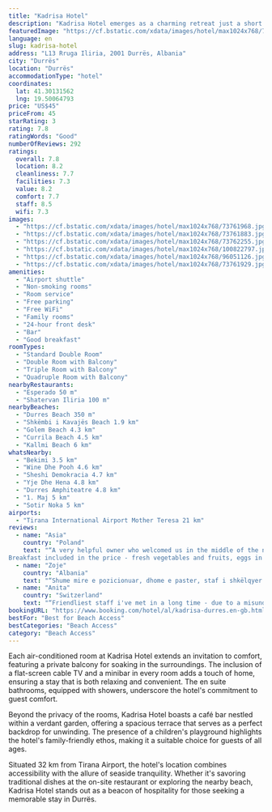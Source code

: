 ```yaml
---
title: "Kadrisa Hotel"
description: "Kadrisa Hotel emerges as a charming retreat just a short 250-meter stroll from the beach, offering guests a blend of traditional hospitality and modern comforts."
featuredImage: "https://cf.bstatic.com/xdata/images/hotel/max1024x768/73761968.jpg?k=fd105cc703652916a71f0a6d30bbd2061cb628cba91dd84051b516e8ceb47dd6&o=&hp=1"
language: en
slug: kadrisa-hotel
address: "L13 Rruga Iliria, 2001 Durrës, Albania"
city: "Durrës"
location: "Durrës"
accommodationType: "hotel"
coordinates:
  lat: 41.30131562
  lng: 19.50064793
price: "US$45"
priceFrom: 45
starRating: 3
rating: 7.8
ratingWords: "Good"
numberOfReviews: 292
ratings:
  overall: 7.8
  location: 8.2
  cleanliness: 7.7
  facilities: 7.3
  value: 8.2
  comfort: 7.7
  staff: 8.5
  wifi: 7.3
images:
  - "https://cf.bstatic.com/xdata/images/hotel/max1024x768/73761968.jpg?k=fd105cc703652916a71f0a6d30bbd2061cb628cba91dd84051b516e8ceb47dd6&o=&hp=1"
  - "https://cf.bstatic.com/xdata/images/hotel/max1024x768/73761883.jpg?k=d82cd73d8ad3465f7891c3ba0b57d290536e68f81d1f09cce5825c4c36a0522e&o=&hp=1"
  - "https://cf.bstatic.com/xdata/images/hotel/max1024x768/73762255.jpg?k=c9aa1933bec515f7fd83f6d33559f6c1baf59becf19c6ce66ef71e4256ddcfeb&o=&hp=1"
  - "https://cf.bstatic.com/xdata/images/hotel/max1024x768/100822797.jpg?k=d62f2da066c7d21a7581e87776263d9a538e7ec1e915fbe581c0a65cf26312be&o=&hp=1"
  - "https://cf.bstatic.com/xdata/images/hotel/max1024x768/96051126.jpg?k=270feee8cbeb932c5c63d47f87266b5dcf0cca22526263ea78d5569d89d5dced&o=&hp=1"
  - "https://cf.bstatic.com/xdata/images/hotel/max1024x768/73761929.jpg?k=13ca1a5897368f2a95b433ccf2bb14fdb24fdf58e70dd2c8ecd59255cc92bf51&o=&hp=1"
amenities:
  - "Airport shuttle"
  - "Non-smoking rooms"
  - "Room service"
  - "Free parking"
  - "Free WiFi"
  - "Family rooms"
  - "24-hour front desk"
  - "Bar"
  - "Good breakfast"
roomTypes:
  - "Standard Double Room"
  - "Double Room with Balcony"
  - "Triple Room with Balcony"
  - "Quadruple Room with Balcony"
nearbyRestaurants:
  - "Esperado 50 m"
  - "Shatervan Iliria 100 m"
nearbyBeaches:
  - "Durres Beach 350 m"
  - "Shkëmbi i Kavajës Beach 1.9 km"
  - "Golem Beach 4.3 km"
  - "Currila Beach 4.5 km"
  - "Kallmi Beach 6 km"
whatsNearby:
  - "Bekimi 3.5 km"
  - "Wine Dhe Pooh 4.6 km"
  - "Sheshi Demokracia 4.7 km"
  - "Yje Dhe Hena 4.8 km"
  - "Durres Amphiteatre 4.8 km"
  - "1. Maj 5 km"
  - "Sotir Noka 5 km"
airports:
  - "Tirana International Airport Mother Teresa 21 km"
reviews:
  - name: "Asia"
    country: "Poland"
    text: "“A very helpful owner who welcomed us in the middle of the night and helped us arrange a taxi to the airport on the way back home- which made things very easy for us.
Breakfast included in the price - fresh vegetables and fruits, eggs in several...”"
  - name: "Zoje"
    country: "Albania"
    text: "“Shume mire e pozicionuar, dhome e paster, staf i shkëlqyer. Mengjes shume i bollshem dhe i mire.”"
  - name: "Anita"
    country: "Switzerland"
    text: "“Friendliest staff i've met in a long time - due to a misunderstanding someone (the owner, i think) even came and picked me up from where the bus dropped me off in the middle of the night 🙏 they even filled up breakfast 5 mins before it was over...”"
bookingURL: "https://www.booking.com/hotel/al/kadrisa-durres.en-gb.html?aid=8035640"
bestFor: "Best for Beach Access"
bestCategories: "Beach Access"
category: "Beach Access"
---
```


Each air-conditioned room at Kadrisa Hotel extends an invitation to comfort, featuring a private balcony for soaking in the surroundings. The inclusion of a flat-screen cable TV and a minibar in every room adds a touch of home, ensuring a stay that is both relaxing and convenient. The en suite bathrooms, equipped with showers, underscore the hotel's commitment to guest comfort.

Beyond the privacy of the rooms, Kadrisa Hotel boasts a café bar nestled within a verdant garden, offering a spacious terrace that serves as a perfect backdrop for unwinding. The presence of a children's playground highlights the hotel's family-friendly ethos, making it a suitable choice for guests of all ages.

Situated 32 km from Tirana Airport, the hotel's location combines accessibility with the allure of seaside tranquility. Whether it's savoring traditional dishes at the on-site restaurant or exploring the nearby beach, Kadrisa Hotel stands out as a beacon of hospitality for those seeking a memorable stay in Durrës.
